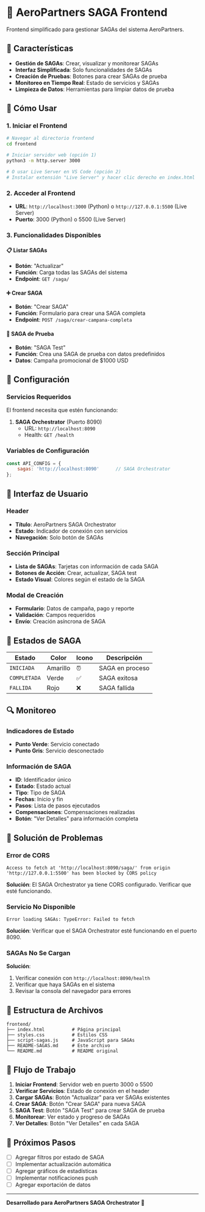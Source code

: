 # 🚀 AeroPartners SAGA Frontend

Frontend simplificado para gestionar SAGAs del sistema AeroPartners.

## 🎯 Características

- **Gestión de SAGAs**: Crear, visualizar y monitorear SAGAs
- **Interfaz Simplificada**: Solo funcionalidades de SAGAs
- **Creación de Pruebas**: Botones para crear SAGAs de prueba
- **Monitoreo en Tiempo Real**: Estado de servicios y SAGAs
- **Limpieza de Datos**: Herramientas para limpiar datos de prueba

## 🚀 Cómo Usar

### 1. Iniciar el Frontend

```bash
# Navegar al directorio frontend
cd frontend

# Iniciar servidor web (opción 1)
python3 -m http.server 3000

# O usar Live Server en VS Code (opción 2)
# Instalar extensión "Live Server" y hacer clic derecho en index.html
```

### 2. Acceder al Frontend

- **URL**: `http://localhost:3000` (Python) o `http://127.0.0.1:5500` (Live Server)
- **Puerto**: 3000 (Python) o 5500 (Live Server)

### 3. Funcionalidades Disponibles

#### 📋 Listar SAGAs
- **Botón**: "Actualizar"
- **Función**: Carga todas las SAGAs del sistema
- **Endpoint**: `GET /saga/`

#### ➕ Crear SAGA
- **Botón**: "Crear SAGA"
- **Función**: Formulario para crear una SAGA completa
- **Endpoint**: `POST /saga/crear-campana-completa`

#### 🧪 SAGA de Prueba
- **Botón**: "SAGA Test"
- **Función**: Crea una SAGA de prueba con datos predefinidos
- **Datos**: Campaña promocional de $1000 USD


## 🔧 Configuración

### Servicios Requeridos

El frontend necesita que estén funcionando:

1. **SAGA Orchestrator** (Puerto 8090)
   - URL: `http://localhost:8090`
   - Health: `GET /health`

### Variables de Configuración

```javascript
const API_CONFIG = {
    sagas: 'http://localhost:8090'      // SAGA Orchestrator
};
```

## 📱 Interfaz de Usuario

### Header
- **Título**: AeroPartners SAGA Orchestrator
- **Estado**: Indicador de conexión con servicios
- **Navegación**: Solo botón de SAGAs

### Sección Principal
- **Lista de SAGAs**: Tarjetas con información de cada SAGA
- **Botones de Acción**: Crear, actualizar, SAGA test
- **Estado Visual**: Colores según el estado de la SAGA

### Modal de Creación
- **Formulario**: Datos de campaña, pago y reporte
- **Validación**: Campos requeridos
- **Envío**: Creación asíncrona de SAGA

## 🎨 Estados de SAGA

| Estado | Color | Icono | Descripción |
|--------|-------|-------|-------------|
| `INICIADA` | Amarillo | ⏰ | SAGA en proceso |
| `COMPLETADA` | Verde | ✅ | SAGA exitosa |
| `FALLIDA` | Rojo | ❌ | SAGA fallida |

## 🔍 Monitoreo

### Indicadores de Estado
- **Punto Verde**: Servicio conectado
- **Punto Gris**: Servicio desconectado

### Información de SAGA
- **ID**: Identificador único
- **Estado**: Estado actual
- **Tipo**: Tipo de SAGA
- **Fechas**: Inicio y fin
- **Pasos**: Lista de pasos ejecutados
- **Compensaciones**: Compensaciones realizadas
- **Botón**: "Ver Detalles" para información completa

## 🚨 Solución de Problemas

### Error de CORS
```
Access to fetch at 'http://localhost:8090/saga/' from origin 'http://127.0.0.1:5500' has been blocked by CORS policy
```
**Solución**: El SAGA Orchestrator ya tiene CORS configurado. Verificar que esté funcionando.

### Servicio No Disponible
```
Error loading SAGAs: TypeError: Failed to fetch
```
**Solución**: Verificar que el SAGA Orchestrator esté funcionando en el puerto 8090.

### SAGAs No Se Cargan
**Solución**: 
1. Verificar conexión con `http://localhost:8090/health`
2. Verificar que haya SAGAs en el sistema
3. Revisar la consola del navegador para errores

## 📁 Estructura de Archivos

```
frontend/
├── index.html          # Página principal
├── styles.css          # Estilos CSS
├── script-sagas.js     # JavaScript para SAGAs
├── README-SAGAS.md     # Este archivo
└── README.md           # README original
```

## 🔄 Flujo de Trabajo

1. **Iniciar Frontend**: Servidor web en puerto 3000 o 5500
2. **Verificar Servicios**: Estado de conexión en el header
3. **Cargar SAGAs**: Botón "Actualizar" para ver SAGAs existentes
4. **Crear SAGA**: Botón "Crear SAGA" para nueva SAGA
5. **SAGA Test**: Botón "SAGA Test" para crear SAGA de prueba
6. **Monitorear**: Ver estado y progreso de SAGAs
7. **Ver Detalles**: Botón "Ver Detalles" en cada SAGA

## 🎯 Próximos Pasos

- [ ] Agregar filtros por estado de SAGA
- [ ] Implementar actualización automática
- [ ] Agregar gráficos de estadísticas
- [ ] Implementar notificaciones push
- [ ] Agregar exportación de datos

---

**Desarrollado para AeroPartners SAGA Orchestrator** 🚀
